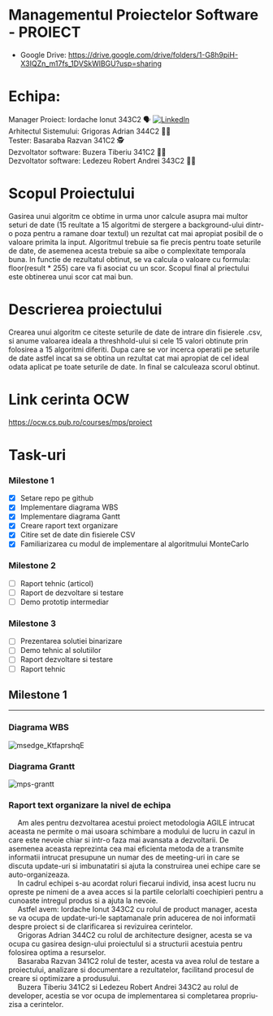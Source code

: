 # Managementul Proiectelor Software - PROIECT
* Google Drive: https://drive.google.com/drive/folders/1-G8h9piH-X3IQZn_m17fs_1DVSkWlBGU?usp=sharing

# Echipa:
Manager Proiect: Iordache Ionut 343C2 :speaking_head: <a href="https://www.linkedin.com/in/ionut-iordache-194677202/" target="_blank"><img src="https://img.shields.io/badge/LinkedIn-%230077B5.svg?&style=flat-square&logo=linkedin&logoColor=white" alt="LinkedIn"></a> <br/>
Arhitectul Sistemului: Grigoras Adrian 344C2 :man_artist: <br/>
Tester: Basaraba Razvan 341C2 :detective: <br/>
Dezvoltator software: Buzera Tiberiu 341C2 :man_technologist: <br/>
Dezvoltator software: Ledezeu Robert Andrei 343C2 :man_office_worker: <br/>

# Scopul Proiectului
Gasirea unui algoritm ce obtime in urma unor calcule asupra mai multor seturi de date (15 reultate a 15 algoritmi de stergere a background-ului dintr-o poza pentru a ramane doar textul) un rezultat cat mai apropiat posibil de o valoare primita la input. Algoritmul trebuie sa fie precis pentru toate seturile de date, de asemenea acesta trebuie sa aibe o complexitate temporala buna. In functie de rezultatul obtinut, se va calcula o valoare cu formula: floor(result * 255) care va fi asociat cu un scor. Scopul final al priectului este obtinerea unui scor cat mai bun.

# Descrierea proiectului
Crearea unui algoritm ce citeste seturile de date de intrare din fisierele .csv, si anume valoarea ideala a threshhold-ului si cele 15 valori obtinute prin folosirea a 15 algoritmi diferiti. Dupa care se vor incerca operatii pe seturile de date astfel incat sa se obtina un rezultat cat mai apropiat de cel ideal odata aplicat pe toate seturile de date. In final se calculeaza scorul obtinut.

# Link cerinta OCW
https://ocw.cs.pub.ro/courses/mps/proiect

# Task-uri
### Milestone 1
- [x] Setare repo pe github
- [x] Implementare diagrama WBS
- [x] Implementare diagrama Gantt
- [x] Creare raport text organizare
- [x] Citire set de date din fisierele CSV
- [x] Familiarizarea cu modul de implementare al algoritmului MonteCarlo
### Milestone 2
- [ ] Raport tehnic (articol)
- [ ] Raport de dezvoltare si testare
- [ ] Demo prototip intermediar

### Milestone 3
- [ ] Prezentarea solutiei binarizare
- [ ] Demo tehnic al solutiilor
- [ ] Raport dezvoltare si testare
- [ ] Raport tehnic

## Milestone 1
---
### Diagrama WBS
![msedge_KtfaprshqE](https://user-images.githubusercontent.com/56930275/199531630-030e0ae0-58e8-41df-b86b-1b43bfce72ff.png)
### Diagrama Grantt
![mps-grantt](https://user-images.githubusercontent.com/57098784/200176147-d4556fa7-beec-4f18-9d50-5aba61158520.png)
### Raport text organizare la nivel de echipa
&emsp; Am ales pentru dezvoltarea acestui proiect metodologia AGILE intrucat aceasta ne permite o mai usoara schimbare a modului de lucru in cazul in care este nevoie chiar si intr-o faza mai avansata a dezvoltarii. De asemenea aceasta reprezinta cea mai eficienta metoda de a transmite informatii intrucat presupune un numar des de meeting-uri in care se discuta update-uri si imbunatatiri si ajuta la construirea unei echipe care se auto-organizeaza. <br/>
&emsp; In cadrul echipei s-au acordat roluri fiecarui individ, insa acest lucru nu opreste pe nimeni de a avea acces si la partile celorlalti coechipieri pentru a cunoaste intregul produs si a ajuta la nevoie. <br/>
&emsp; Astfel avem: Iordache Ionut 343C2 cu rolul de product manager, acesta se va ocupa de update-uri-le saptamanale prin aducerea de noi informatii despre proiect si de clarificarea si revizuirea cerintelor. <br/>
&emsp; Grigoras Adrian 344C2 cu rolul de architecture designer, acesta se va ocupa cu gasirea design-ului proiectulul si a structurii acestuia pentru folosirea optima a resurselor. <br/>
&emsp; Basaraba Razvan 341C2 rolul de tester, acesta va avea rolul de testare a proiectului, analizare si documentare a rezultatelor, facilitand procesul de creare si optimizare a produsului. <br/>
&emsp; Buzera Tiberiu 341C2 si Ledezeu Robert Andrei 343C2 au rolul de developer, acestia se vor ocupa de implementarea si completarea propriu-zisa a cerintelor. </br>
